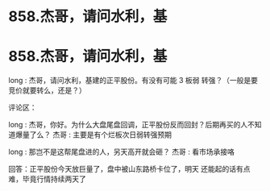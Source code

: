 # 858.杰哥，请问水利，基

# 858.杰哥，请问水利，基

long : 杰哥，请问水利，基建的正平股份。有没有可能 3 板弱 转强？（一般是要竞价就要转么，还是？）

评论区：

long : 杰哥，你好。为什么大盘尾盘回调，正平股份反而回封？后期再买的人不知道爆量了么？ 杰哥 : 主要是有个烂板次日弱转强预期

long : 那岂不是这帮尾盘进的人，另天高开就会砸？ 杰哥 : 看市场承接咯

回答：正平股份今天放巨量了，盘中被山东路桥卡位了，明天 还能起的话有点难，毕竟行情持续两天了